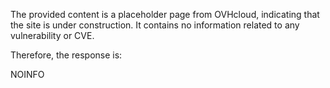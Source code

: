 The provided content is a placeholder page from OVHcloud, indicating that the site is under construction. It contains no information related to any vulnerability or CVE.

Therefore, the response is:

NOINFO